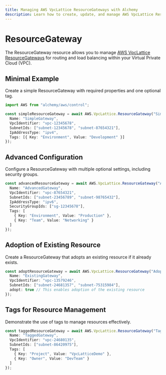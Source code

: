 ```yaml
---
title: Managing AWS VpcLattice ResourceGateways with Alchemy
description: Learn how to create, update, and manage AWS VpcLattice ResourceGateways using Alchemy Cloud Control.
---
```


# ResourceGateway

The ResourceGateway resource allows you to manage [AWS VpcLattice ResourceGateways](https://docs.aws.amazon.com/vpclattice/latest/userguide/) for routing and load balancing within your Virtual Private Cloud (VPC).

## Minimal Example

Create a simple ResourceGateway with required properties and one optional tag.

```ts
import AWS from "alchemy/aws/control";

const simpleResourceGateway = await AWS.VpcLattice.ResourceGateway("SimpleResourceGateway", {
  Name: "SimpleGateway",
  VpcIdentifier: "vpc-12345678",
  SubnetIds: ["subnet-12345678", "subnet-87654321"],
  IpAddressType: "ipv4",
  Tags: [{ Key: "Environment", Value: "Development" }]
});
```

## Advanced Configuration

Configure a ResourceGateway with multiple optional settings, including security groups.

```ts
const advancedResourceGateway = await AWS.VpcLattice.ResourceGateway("AdvancedResourceGateway", {
  Name: "AdvancedGateway",
  VpcIdentifier: "vpc-87654321",
  SubnetIds: ["subnet-23456789", "subnet-98765432"],
  IpAddressType: "ipv6",
  SecurityGroupIds: ["sg-12345678"],
  Tags: [
    { Key: "Environment", Value: "Production" },
    { Key: "Team", Value: "Networking" }
  ]
});
```

## Adoption of Existing Resource

Create a ResourceGateway that adopts an existing resource if it already exists.

```ts
const adoptResourceGateway = await AWS.VpcLattice.ResourceGateway("AdoptResourceGateway", {
  Name: "ExistingGateway",
  VpcIdentifier: "vpc-13579246",
  SubnetIds: ["subnet-24681357", "subnet-75315984"],
  adopt: true // This enables adoption of the existing resource
});
```

## Tags for Resource Management

Demonstrate the use of tags to manage resources effectively.

```ts
const taggedResourceGateway = await AWS.VpcLattice.ResourceGateway("TaggedResourceGateway", {
  Name: "TaggedGateway",
  VpcIdentifier: "vpc-24680135",
  SubnetIds: ["subnet-86420975"],
  Tags: [
    { Key: "Project", Value: "VpcLatticeDemo" },
    { Key: "Owner", Value: "DevTeam" }
  ]
});
```